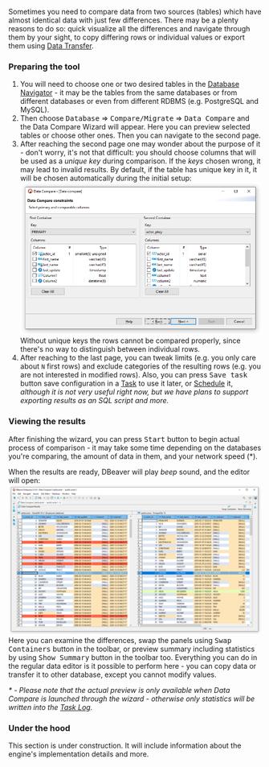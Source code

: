 Sometimes you need to compare data from two sources (tables) which have almost identical data with just few differences.
There may be a plenty reasons to do so: quick visualize all the differences and navigate through them by your sight,
to copy differing rows or individual values or export them using [Data Transfer](Data-transfer). 

### Preparing the tool
1. You will need to choose one or two desired tables in the [Database Navigator](Database-Navigator) - it may be the
   tables from the same databases or from different databases or even from different RDBMS (e.g. PostgreSQL and MySQL).
2. Then choose <kbd>Database</kbd> &rArr; <kbd>Compare/Migrate</kbd> &rArr; <kbd>Data Compare</kbd> and the
   Data Compare Wizard will appear. Here you can preview selected tables or choose other ones. Then you can navigate
   to the second page.
3. After reaching the second page one may wonder about the purpose of it - don't worry, it's not that difficult: you
   should choose columns that will be used as a _unique key_ during comparison. If the _keys_ chosen wrong, it may lead
   to invalid results. By default, if the table has unique key in it, it will be chosen automatically during the initial setup:
   ![](images/ug/tools/data-compare-wizard-constraints.png)
   Without unique keys the rows cannot be compared properly, since there's no way to distinguish between individual rows.
4. After reaching to the last page, you can tweak limits (e.g. you only care about `N` first rows) and exclude categories
   of the resulting rows (e.g. you are not interested in modified rows). Also, you can press <kbd>Save task</kbd> button
   save configuration in a [Task](Task-Management) to use it later, or [Schedule](Task-Scheduler) it,
   _although it is not very useful right now, but we have plans to support exporting results as an SQL script and more._ 

### Viewing the results
After finishing the wizard, you can press <kbd>Start</kbd> button to begin actual process of comparison - it may take
some time depending on the databases you're comparing, the amount of data in them, and your network speed (*).

When the results are ready, DBeaver will play _beep_ sound, and the editor will open:
![](images/ug/tools/data-compare-editor.png)
Here you can examine the differences, swap the panels using <kbd>Swap Containers</kbd> button in the toolbar,
or preview summary including statistics by using <kbd>Show Summary</kbd> button in the toolbar too. Everything you can
do in the regular data editor is it possible to perform here - you can copy data or transfer it to other database, except
you cannot modify values.

_* - Please note that the actual preview is only available when Data Compare is launched through the wizard - otherwise only
statistics will be written into the [Task Log](Task-Management#Execution-log)._

### Under the hood
This section is under construction. It will include information about the engine's implementation details and more.